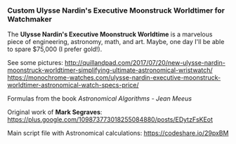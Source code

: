### Custom Ulysse Nardin's Executive Moonstruck Worldtimer for Watchmaker

The **Ulysse Nardin's Executive Moonstruck Worldtime** is a marvelous piece of engineering, astronomy, math, and art. Maybe, one day I'll be able to spare $75,000 (I prefer gold!). 

See some pictures:
http://quillandpad.com/2017/07/20/new-ulysse-nardin-moonstruck-worldtimer-simplifying-ultimate-astronomical-wristwatch/
https://monochrome-watches.com/ulysse-nardin-executive-moonstruck-worldtimer-astronomical-watch-specs-price/


Formulas from the book *Astronomical Algorithms - Jean Meeus*

Original work of **Mark Segraves**: https://plus.google.com/109873773018255084880/posts/EDytzFsKEot

Main script file with Astronomical calculations: https://codeshare.io/29pxBM
